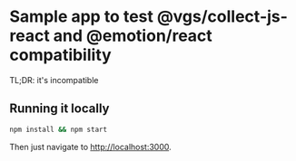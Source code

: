 # Sample app to test @vgs/collect-js-react and @emotion/react compatibility

TL;DR: it's incompatible

## Running it locally
```sh
npm install && npm start
```

Then just navigate to [http://localhost:3000](http://localhost:3000).
